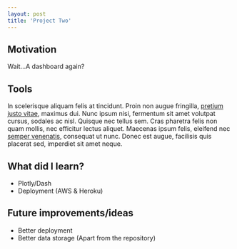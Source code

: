 ```yaml
---
layout: post
title: 'Project Two'
---
```


## Motivation

Wait...A dashboard again?

## Tools

In scelerisque aliquam felis at tincidunt. Proin non augue fringilla, [pretium justo vitae](#), maximus dui. Nunc ipsum nisi, fermentum sit amet volutpat cursus, sodales ac nisl. Quisque nec tellus sem. Cras pharetra felis non quam mollis, nec efficitur lectus aliquet. Maecenas ipsum felis, eleifend nec [semper venenatis](#), consequat ut nunc. Donec est augue, facilisis quis placerat sed, imperdiet sit amet neque.

## What did I learn?

- Plotly/Dash
- Deployment (AWS & Heroku)

## Future improvements/ideas

- Better deployment
- Better data storage (Apart from the repository)
